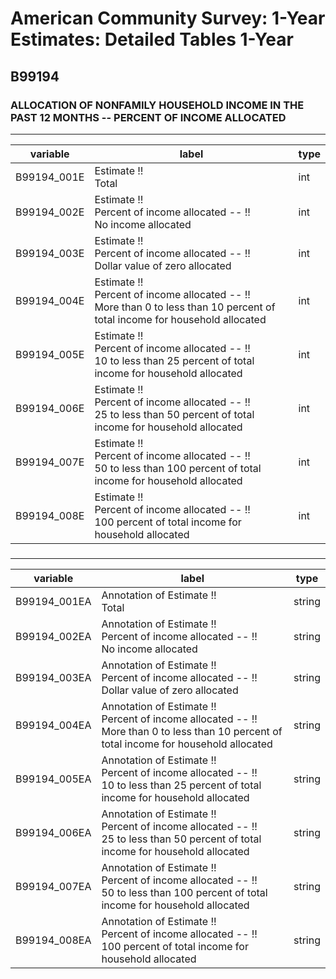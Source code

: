 # American Community Survey: 1-Year Estimates: Detailed Tables 1-Year

## B99194

### ALLOCATION OF NONFAMILY HOUSEHOLD INCOME IN THE PAST 12 MONTHS -- PERCENT OF INCOME ALLOCATED

___

| variable | label | type |
| ----- | ----- | ----- |
| B99194_001E | Estimate !!<br>Total | int |
| B99194_002E | Estimate !!<br>Percent of income allocated -- !!<br>No income allocated | int |
| B99194_003E | Estimate !!<br>Percent of income allocated -- !!<br>Dollar value of zero allocated | int |
| B99194_004E | Estimate !!<br>Percent of income allocated -- !!<br>More than 0 to less than 10 percent of total income for household allocated | int |
| B99194_005E | Estimate !!<br>Percent of income allocated -- !!<br>10 to less than 25 percent of total income for household allocated | int |
| B99194_006E | Estimate !!<br>Percent of income allocated -- !!<br>25 to less than 50 percent of total income for household allocated | int |
| B99194_007E | Estimate !!<br>Percent of income allocated -- !!<br>50 to less than 100 percent of total income for household allocated | int |
| B99194_008E | Estimate !!<br>Percent of income allocated -- !!<br>100 percent of total income for household allocated | int |
### 

___

| variable | label | type |
| ----- | ----- | ----- |
| B99194_001EA | Annotation of Estimate !!<br>Total | string |
| B99194_002EA | Annotation of Estimate !!<br>Percent of income allocated -- !!<br>No income allocated | string |
| B99194_003EA | Annotation of Estimate !!<br>Percent of income allocated -- !!<br>Dollar value of zero allocated | string |
| B99194_004EA | Annotation of Estimate !!<br>Percent of income allocated -- !!<br>More than 0 to less than 10 percent of total income for household allocated | string |
| B99194_005EA | Annotation of Estimate !!<br>Percent of income allocated -- !!<br>10 to less than 25 percent of total income for household allocated | string |
| B99194_006EA | Annotation of Estimate !!<br>Percent of income allocated -- !!<br>25 to less than 50 percent of total income for household allocated | string |
| B99194_007EA | Annotation of Estimate !!<br>Percent of income allocated -- !!<br>50 to less than 100 percent of total income for household allocated | string |
| B99194_008EA | Annotation of Estimate !!<br>Percent of income allocated -- !!<br>100 percent of total income for household allocated | string |

